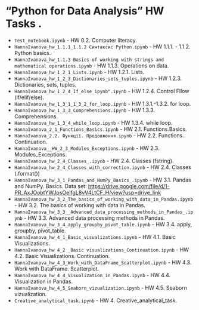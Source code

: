 # “Python for Data Analysis” HW Tasks .

- `Test_notebook.ipynb` - HW 0.2. Computer literacy.
- `HannaIvanova_hw_1.1.1_1.1.2 Cинтаксис Python.ipynb` - HW 1.1.1. - 1.1.2. Python basics.
- `HannaIvanova_hw_1.1.3 Basics of working with strings and mathematical operations.ipynb` - HW 1.1.3. Operations on data.
- `HannaIvanova_hw_1_2_1_Lists.ipynb` - HW 1.2.1. Lists.
- `HannaIvanova_hw_1_2_3_Dictionaries_sets_tuples.ipynb` - HW 1.2.3. Dictionaries, sets, tuples.
- `HannaIvanova_hw_1_2_4_If_else_ipynb".ipynb` - HW 1.2.4. Control Fllow (if/elif/else).
- `HannaIvanova_hw_1_3_1_1_3_2_for_loop.ipynb` - HW 1.3.1.-1.3.2. for loop.
- `HannaIvanova_hw_1_3_3_Comprehensions.ipynb` - HW 1.3.3. Comprehensions.
- `HannaIvanova_hw_1_3_4_while_loop.ipynb` - HW 1.3.4. while loop.
- `HannaIvanova_2_1_Functions_Basics.ipynb` - HW 2.1. Functions.Basics.
- `HannaIvanova_2.2. Функції. Продовження.ipynb` - HW 2.2. Functions. Continuation.
- `HannaIvanova__HW_2_3_Modules_Exceptions.ipynb` - HW 2.3. Modules_Exceptions.
- `HannaIvanova_hw_2_4_Classes_.ipynb` - HW 2.4. Classes (fstring).
- `HannaIvanova_hw_2_4_Classes_with_correction.ipynb` - HW 2.4. Classes (.format())
- `HannaIvanova_hw_3_1_Pandas_and_NumPy_Basics_.ipynb` - HW 3.1. Pandas and NumPy. Basics.
  Data set: https://drive.google.com/file/d/1-PR_AxJOobtYWJpsOeIfgL8vV4LtCF_H/view?usp=drive_link
- `HannaIvanova_hw_3_2_The_basics_of_working_with_data_in_Pandas.ipynb` - HW 3.2. The basics of working with data in Pandas.
- `HannaIvanova_hw_3_3__Advanced_data_processing_methods_in_Pandas_.ipynb` - HW 3.3. Advanced data processing methods in Pandas.
- `HannaIvanova_hw_3_4_apply_groupby_pivot_table.ipynb` - HW 3.4. apply, groupby, pivot_table.
- `HannaIvanova_hw_4_1_Basic_visualizations.ipynb` - HW 4.1. Basic Visualizations.
- `HannaIvanova_hw 4_2 _Basic visualizations_Continuation.ipynb` - HW 4.2. Basic Visualizations. Continuation.
- `HannaIvanova_hw_4_3_Work_with_DataFrame_Scatterplot.ipynb` - HW 4.3. Work with DataFrame. Scatterplot.
- `HannaIvanova_hw_4_4_Visualization_in_Pandas.ipynb` - HW 4.4. Visualization in Pandas.
- `HannaIvanova_hw_4_5_Seaborn_vizualization.ipynb` - HW 4.5. Seaborn vizualization.
- `Creative_analytical_task.ipynb` - HW 4. Creative_analytical_task. 
